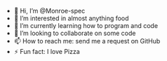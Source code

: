 - 👋 Hi, I’m @Monroe-spec
- 👀 I’m interested in almost anything food
- 🌱 I’m currently learning how to program and code
- 💞️ I’m looking to collaborate on some code
- 📫 How to reach me: send me a request on GitHub
- ⚡ Fun fact: I love Pizza

<!---
Monroe-spec/Monroe-spec is a ✨ special ✨ repository because its `README.md` (this file) appears on your GitHub profile.
You can click the Preview link to take a look at your changes.
--->
